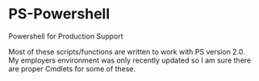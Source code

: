 # PS-Powershell
Powershell for Production Support

Most of these scripts/functions are written to work with PS version 2.0.  
My employers environment was only recently updated so I am sure there are proper Cmdlets 
for some of these.
 


